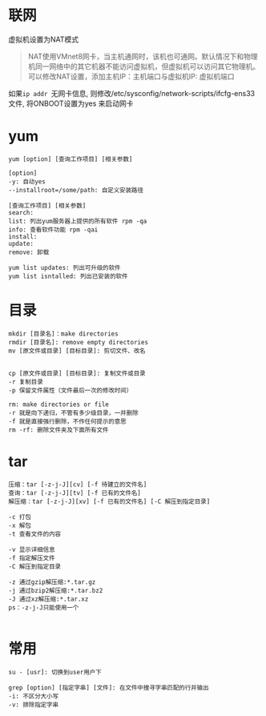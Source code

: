 # 联网

虚拟机设置为NAT模式

>  NAT使用VMnet8网卡，当主机通网时，该机也可通网。默认情况下和物理机同一网络中的其它机器不能访问虚拟机，但虚拟机可以访问其它物理机。可以修改NAT设置，添加主机IP：主机端口与虚拟机IP: 虚拟机端口

如果`ip addr `无网卡信息, 则修改/etc/sysconfig/network-scripts/ifcfg-ens33文件, 将ONBOOT设置为yes 来启动网卡








# yum

```shell 
yum [option] [查询工作项目] [相关参数]

[option]
-y: 自动yes
--installroot=/some/path: 自定义安装路径

[查询工作项目] [相关参数]
search:
list: 列出yum服务器上提供的所有软件 rpm -qa
info: 查看软件功能 rpm -qai
install:
update:
remove: 卸载

yum list updates: 列出可升级的软件
yum list isntalled: 列出已安装的软件
```

# 目录

```shell
mkdir [目录名]：make directories
rmdir [目录名]: remove empty directories
mv [原文件或目录] [目标目录]: 剪切文件、改名


cp [原文件或目录] [目标目录]: 复制文件或目录
-r 复制目录
-p 保留文件属性（文件最后一次的修改时间）
    
rm: make directories or file
-r 就是向下递归，不管有多少级目录，一并删除
-f 就是直接强行删除，不作任何提示的意思
rm -rf: 删除文件夹及下面所有文件
```



# tar

```shell
压缩：tar [-z-j-J][cv] [-f 待建立的文件名]
查询：tar [-z-j-J][tv] [-f 已有的文件名]
解压缩：tar [-z-j-J][xv] [-f 已有的文件名] [-C 解压到指定目录]

-c 打包
-x 解包
-t 查看文件的内容

-v 显示详细信息
-f 指定解压文件
-C 解压到指定目录

-z 通过gzip解压缩:*.tar.gz
-j 通过bzip2解压缩:*.tar.bz2
-J 通过xz解压缩:*.tar.xz
ps：-z-j-J只能使用一个


```



# 常用

```shell
su - [usr]: 切换到user用户下

grep [option] [指定字串] [文件]: 在文件中搜寻字串匹配的行并输出
-i: 不区分大小写
-v: 排除指定字串
```

